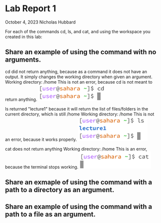 # __Lab Report 1__
October 4, 2023
Nicholas Hubbard

For each of the commands cd, ls, and cat, and using the workspace you created in this lab:

## Share an example of using the command with no arguments.
    
cd did not return anything, because as a command it does not have an output. It simply changes the working directory when given an argument.
Working directory: /home
This is not an error, because cd is not meant to return anything.
![Image](s1.png)
    

ls returned "lecture1" because it will return the list of files/folders in the current directory, which is still /home
Working directory: /home
This is not an error, because it works properly.
![Image](s2.png)
    

cat does not return anything
Working directory: /home
This is an error, because the terminal stops working.
![Image](s3.png)
    
## Share an exmaple of using the command with a path to a directory as an argument.
    
## Share an example of using the command with a path to a file as an argument.

